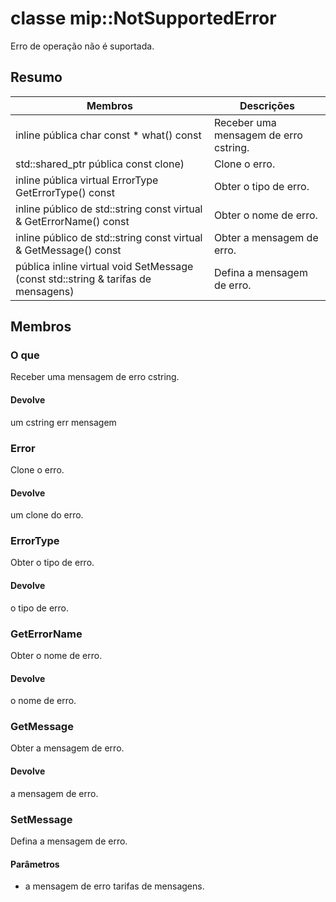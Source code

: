 # <a name="class-mipnotsupportederror"></a>classe mip::NotSupportedError 
Erro de operação não é suportada.
  
## <a name="summary"></a>Resumo
 Membros                        | Descrições                                
--------------------------------|---------------------------------------------
inline pública char const * what() const  |  Receber uma mensagem de erro cstring.
std::shared_ptr pública<Error> const clone)  |  Clone o erro.
inline pública virtual ErrorType GetErrorType() const  |  Obter o tipo de erro.
inline público de std::string const virtual & GetErrorName() const  |  Obter o nome de erro.
inline público de std::string const virtual & GetMessage() const  |  Obter a mensagem de erro.
pública inline virtual void SetMessage (const std::string & tarifas de mensagens)  |  Defina a mensagem de erro.
  
## <a name="members"></a>Membros
  
### <a name="what"></a>O que
Receber uma mensagem de erro cstring.
  
#### <a name="returns"></a>Devolve
um cstring err mensagem
  
### <a name="error"></a>Error
Clone o erro.
  
#### <a name="returns"></a>Devolve
um clone do erro.
  
### <a name="errortype"></a>ErrorType
Obter o tipo de erro.
  
#### <a name="returns"></a>Devolve
o tipo de erro.
  
### <a name="geterrorname"></a>GetErrorName
Obter o nome de erro.
  
#### <a name="returns"></a>Devolve
o nome de erro.
  
### <a name="getmessage"></a>GetMessage
Obter a mensagem de erro.
  
#### <a name="returns"></a>Devolve
a mensagem de erro.
  
### <a name="setmessage"></a>SetMessage
Defina a mensagem de erro.
  
#### <a name="parameters"></a>Parâmetros
* a mensagem de erro tarifas de mensagens.